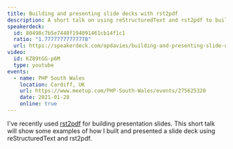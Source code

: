 ```yaml
---
title: Building and presenting slide decks with rst2pdf
description: A short talk on using reStructuredText and rst2pdf to build presentation slides, built with rst2pdf.
speakerdeck:
  id: 80498c7b5e7448f194091461cb14f1c1
  ratio: "1.77777777777778"
  url: https://speakerdeck.com/opdavies/building-and-presenting-slide-decks-with-rst2pdf
video:
  id: KZ89tGG-p6M
  type: youtube
events:
  - name: PHP South Wales
    location: Cardiff, UK
    url: https://www.meetup.com/PHP-South-Wales/events/275625320
    date: 2021-01-28
    online: true
---
```


I've recently used [rst2pdf](https://rst2pdf.org) for building presentation slides. This short talk will show some examples of how I built and presented a slide deck using reStructuredText and rst2pdf.
